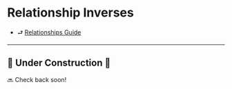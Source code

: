 # Relationship Inverses

- ⮐ [Relationships Guide](../index.md)

---

## 🚧 Under Construction 🚧

🔜 Check back soon! 
